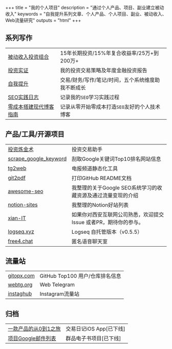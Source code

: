 +++
title = "我的个人项目"
description = "通过个人产品、项目、副业建立被动收入"
keywords = "自我提升系列文章、个人产品、个人项目、副业、被动收入、Web流量研究"
outputs = "html"
+++

## 系列写作

| | |
| -- | -- |
| [被动收入投资组合](/categories/被动收入投资组合/) | 15年长期投资/15%年复合收益率/25万+到200万+ |
| [投资实证](/series/投资实证/) | 我的投资交易策略及年度金融投资报告 |
| [自我提升](/series/自我提升/) | 交易/财务/写作/笔记/时间，五个系统维度助我不断成长 |
| [SEO实践日志](/series/seo实践日志/) | 记录我的`SEO`学习实践过程 |
| [零成本搭建现代博客指南](/series/零成本搭建现代博客指南/) | 记录从零开始零成本打造`SEO`友好的个人技术博客 |

## 产品/工具/开源项目

| | |
| -- | -- |
| [投资炼金术](https://money.bmpi.dev/) | 投资交易助手 |
| [scrape_google_keyword](https://github.com/bmpi-dev/scrape_google_keyword) | 刮取Google关键词Top10排名网站信息 |
| [tg2web](https://github.com/bmpi-dev/tg2web) | 电报频道静态化工具 |
| [git2pdf](https://github.com/bmpi-dev/git2pdf) | 打印GitHub README文档 |
| [awesome-seo](https://github.com/madawei2699/awesome-seo) | 我整理的关于Google SEO系统学习的收藏资源及通过流量变现的介绍 |
| [notion-sites](https://github.com/madawei2699/notion-sites) | 我整理的Notion好站列表 |
| [xian-IT](https://github.com/madawei2699/xian-IT) | 如果你对西安互联网公司熟悉，欢迎提交 Issue 或者PR，期待你的参与。 |
| [logseq.xyz](https://github.com/bmpi-dev/logseq.xyz) | Logseq 自托管版本（v0.5.5） |
| [free4.chat](https://github.com/madawei2699/free4chat) | 匿名语音聊天室 |

## 流量站

| | |
| -- | -- |
| [gitopx.com](https://www.gitopx.com) | GitHub Top100 用户/仓库排名信息 |
| [webtg.org](https://www.webtg.org) | Web Telegram |
| [instaghub](https://github.com/bmpi-dev/instaghub) | Instagram流量站 |

## 归档

| | |
| -- | -- |
| [一款产品的从0到1之旅](/dev/zero-to-one/) | 交易日记iOS App[已下线] |
| [项目Google邮件列表](https://groups.google.com/forum/#!forum/qunpin) | 群品电子书项目[已下线] |

